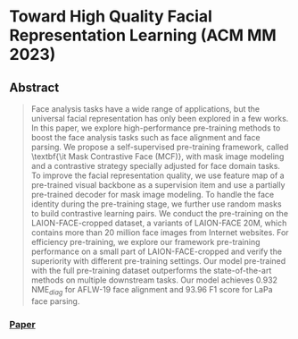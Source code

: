 # Toward High Quality Facial Representation Learning (ACM MM 2023)


## Abstract
> Face analysis tasks have a wide range of applications, but the universal facial representation has only been explored in a few works. In this paper, we explore high-performance pre-training methods to boost the face analysis tasks such as face alignment and face parsing. We propose a self-supervised pre-training framework, called \textbf{\it Mask Contrastive Face (MCF)}, with mask image modeling and a contrastive strategy specially adjusted for face domain tasks. To improve the facial representation quality, we use feature map of a pre-trained visual backbone as a supervision item and use a partially pre-trained decoder for mask image modeling. To handle the face identity during the pre-training stage, we further use random masks to build contrastive learning pairs. We conduct the pre-training on the LAION-FACE-cropped dataset, a variants of LAION-FACE 20M, which contains more than 20 million face images from Internet websites. For efficiency pre-training, we explore our framework pre-training performance on a small part of LAION-FACE-cropped and verify the superiority with different pre-training settings. Our model pre-trained with the full pre-training dataset outperforms the state-of-the-art methods on multiple downstream tasks. Our model achieves 0.932 NME$_{diag}$ for AFLW-19 face alignment and 93.96 F1 score for LaPa face parsing.


### [Paper](https://arxiv.org/abs/2309.03504)
